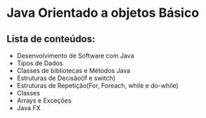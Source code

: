 # Java Orientado a objetos Básico
## Lista de conteúdos:
  - Desenvolvimento de Software com Java
  - Tipos de Dados
  - Classes de bibliotecas e Métodos Java
  - Estruturas de Decisão(If e switch)
  - Estruturas de Repetição(For, Foreach, while e do-while)
  - Classes
  - Arrays e Exceções
  - Java FX
